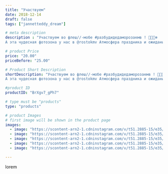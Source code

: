 ```yaml
---
title: "Участвуем"
date: 2018-12-14
draft: false
tags: ["jannetteddy_dream"]

# meta description
description : "Участвуем во флеш//-мобе #разбудидедаморозакмв ! 🎄🎅🏻❄️
А эта чудесная фотозона у нас в @rostokmv Атмосфера праздника и ожидание новогодних чудес и подарков!!! #"

# product Price
price: "20.00"
priceBefore: "25.00"

# Product Short Description
shortDescription: "Участвуем во флеш//-мобе #разбудидедаморозакмв ! 🎄🎅🏻❄️
А эта чудесная фотозона у нас в @rostokmv Атмосфера праздника и ожидание новогодних чудес и подарков!!! #праздниккнамприходит #скороновыйгод #подарки #чудеса #сказка #зима #любимыйсынок"

#product ID
productID: "BrXgv7_gPh7"

# type must be "products"
type: "products"

# product Images
# first image will be shown in the product page
images:
  - image: "https://scontent-arn2-1.cdninstagram.com/v/t51.2885-15/e35/46061723_378920529603189_7693522709475166472_n.jpg?_nc_ht=scontent-arn2-1.cdninstagram.com&_nc_cat=109&_nc_ohc=kg7qw2v8--cAX8uhJCw&se=7&tp=1&oh=e26663057a5d31cca87cb7cf4007738a&oe=605AF3A5&ig_cache_key=MTkzNDE1NjQ0NjE3MDM4MDc1Mw%3D%3D.2"
  - image: "https://scontent-arn2-1.cdninstagram.com/v/t51.2885-15/e35/45499548_2317342718552059_2692962458267781654_n.jpg?_nc_ht=scontent-arn2-1.cdninstagram.com&_nc_cat=107&_nc_ohc=wFTa5ikCWscAX81BRL5&se=7&tp=1&oh=4a32cc83aae53fa93471227ee602902b&oe=605A4AD4&ig_cache_key=MTkzNDE1NjQ0ODg1NDg3MjU0OQ%3D%3D.2"
  - image: "https://scontent-arn2-1.cdninstagram.com/v/t51.2885-15/e35/46433860_278616492847972_6173595163316650705_n.jpg?_nc_ht=scontent-arn2-1.cdninstagram.com&_nc_cat=104&_nc_ohc=ZbyfUV0IyTUAX_RKUPX&se=7&tp=1&oh=a2edb9cca35f665c288778b76c3553af&oe=605AA6C0&ig_cache_key=MTkzNDE1NjQ1MDUzMjUzMzYyMA%3D%3D.2"
  - image: "https://scontent-arn2-1.cdninstagram.com/v/t51.2885-15/e35/46570500_2109777229045566_9171210102016372106_n.jpg?_nc_ht=scontent-arn2-1.cdninstagram.com&_nc_cat=106&_nc_ohc=uupP2BUoC-8AX9C71CB&se=7&tp=1&oh=497d049c5d0b7321894691aeffd6c11f&oe=605C9AE7&ig_cache_key=MTkzNDE1NjQ1NDcxMDAyMDExNw%3D%3D.2"
  - image: "https://scontent-arn2-1.cdninstagram.com/v/t51.2885-15/e35/46338096_135492777452218_1156512391955390220_n.jpg?_nc_ht=scontent-arn2-1.cdninstagram.com&_nc_cat=110&_nc_ohc=tguICE7agxwAX_KG9qv&se=7&tp=1&oh=dd3dadf6608c976a96fcb66abe2d19b4&oe=605D70F2&ig_cache_key=MTkzNDE1NjQ2MTg0MDQ2MzM2Mg%3D%3D.2"

---
```

lorem
